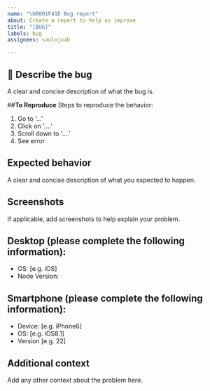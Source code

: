 ```yaml
---
name: "\U0001F41E Bug report"
about: Create a report to help us improve
title: "[BUG]"
labels: bug
assignees: saulojoab

---
```


## 🐛 **Describe the bug**
A clear and concise description of what the bug is.

##**To Reproduce**
Steps to reproduce the behavior:
1. Go to '...'
2. Click on '....'
3. Scroll down to '....'
4. See error

## **Expected behavior**
A clear and concise description of what you expected to happen.

## **Screenshots**
If applicable, add screenshots to help explain your problem.

## **Desktop (please complete the following information):**
 - OS: [e.g. iOS]
 - Node Version: 

## **Smartphone (please complete the following information):**
 - Device: [e.g. iPhone6]
 - OS: [e.g. iOS8.1]
 - Version [e.g. 22]

## **Additional context**
Add any other context about the problem here.

